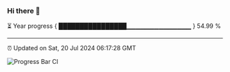 ### Hi there 👋

⏳ Year progress { ████████████████▁▁▁▁▁▁▁▁▁▁▁▁▁▁ } 54.99 %

---

⏰ Updated on Sat, 20 Jul 2024 06:17:28 GMT

![Progress Bar CI](https://github.com/liununu/liununu/workflows/Progress%20Bar%20CI/badge.svg)
